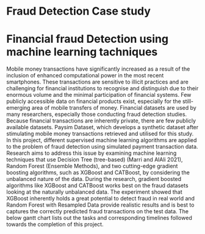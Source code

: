 # Fraud Detection Case study
# Financial fraud Detection using machine learning tachniques

Mobile money transactions have significantly increased as a result of the inclusion of enhanced computational power in the most recent smartphones. These transactions are sensitive to illicit practices and are challenging for financial institutions to recognise and distinguish due to their enormous volume and the minimal participation of financial systems.
Few publicly accessible data on financial products exist, especially for the still-emerging area of mobile transfers of money. Financial datasets are used by many researchers, especially those conducting fraud detection studies. Because financial transactions are inherently private, there are few publicly available datasets. Paysim Dataset, which develops a synthetic dataset after stimulating mobile money transactions retrieved and utilised for this study.
In this project, different supervised machine learning algorithms are applied to the problem of fraud detection using simulated payment transaction data. Research aims to address this issue by examining machine learning techniques that use Decision Tree (tree-based) (Marri and AlAli 2021), Random Forest (Ensemble Methods), and two cutting-edge gradient boosting algorithms, such as XGBoost and CATBoost, by considering the unbalanced nature of the data. During the research, gradient boosted algorithms like XGBoost and CATBoost works best on the fraud datasets looking at the naturally unbalanced data. The experiment showed that XGBoost inherently holds a great potential to detect fraud in real world and Random Forest with Resampled Data provide realistic results and is best to captures the correctly predicted fraud transactions on the test data. The below gantt chart lists out the tasks and corresponding timelines followed towards the completion of this project.
